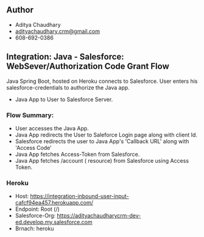 ## Author
- Aditya Chaudhary
- adityachaudhary.crm@gmail.com
- 608-692-0386

## Integration: Java - Salesforce: WebSever/Authorization Code Grant Flow
Java Spring Boot, hosted on Heroku connects to Salesforce. User enters his salesforce-credentials to authorize the Java app. 

- Java App to User to Salesforce Server.
  
### Flow Summary:
- User accesses the Java App.
- Java App redirects the User to Saleforce Login page along with client Id. 
- Salesforce redirects the user to Java App's 'Callback URL' along with 'Access Code'
- Java App fetches Access-Token from Salesforce.
- Java App fetches /account ( resource) from Salesforce using Access Token.

### Heroku
- Host: https://integration-inbound-user-input-cafcf94ea457.herokuapp.com/
- Endpoint: Root (/)
- Salesforce-Org: https://adityachaudharycrm-dev-ed.develop.my.salesforce.com
- Brnach: heroku
